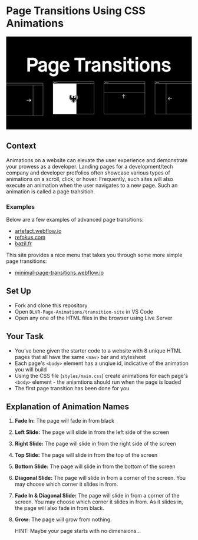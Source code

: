 # Page Transitions Using CSS Animations
<p align="center"><img src="banner.png"></p>


## Context
Animations on a website can elevate the user experience and demonstrate your prowess as a developer. Landing pages for a development/tech company and developer protfolios often showcase various types of animations on a scroll, click, or hover. Frequently, such sites will also execute an animation when the user navigates to a new page. Such an animation is called a page transition.

### Examples
Below are a few examples of advanced page transitions:
- [artefact.webflow.io](https://artefact.webflow.io/)
- [refokus.com](https://www.refokus.com/)
- [bazil.fr](https://en.bazil.fr/)

This site provides a nice menu that takes you through some more simple page transitions:
- [minimal-page-transitions.webflow.io](https://minimal-page-transitions.webflow.io/)


## Set Up
- Fork and clone this repository
- Open `DLVR-Page-Animations/transition-site` in VS Code
- Open any one of the HTML files in the browser using Live Server 


## Your Task
- You've bene given the starter code to a website with 8 unique HTML pages that all have the same `<nav>` bar and stylesheet
- Each page's `<body>` element has a unqiue id, indicative of the animation you will build
- Using the CSS file (`styles/main.css`) create animations for each page's `<body>` element - the aniamtions should run when the page is loaded
- The first page transition has been done for you


## Explanation of Animation Names
1. **Fade In:** The page will fade in from black
1. **Left Slide:** The page will slide in from the left side of the screen
1. **Right Slide:** The page will slide in from the right side of the screen
1. **Top Slide:** The page will slide in from the top of the screen
1. **Bottom Slide:** The page will slide in from the bottom of the screen
1. **Diagonal Slide:** The page will slide in from a corner of the screen. You may choose which corner it slides in from.
1. **Fade In & Diagonal Slide:** The page will slide in from a corner of the screen. You may choose which corner it slides in from. As it slides in, the page will also fade in from black.
1. **Grow:** The page will grow from nothing.
    
    HINT: Maybe your page starts with no dimensions...
